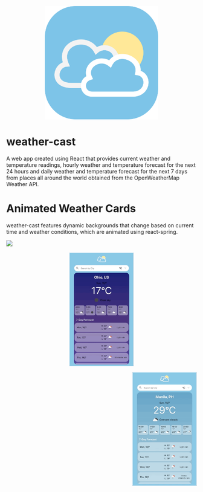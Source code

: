  <p align="center">
  <img src="https://github.com/97gerome/weather-cast/blob/main/src/images/weather-cast%20app%20icon.svg" height="300px">
 </p>

# weather-cast
A web app created using React that provides current weather and temperature readings, hourly weather and temperature forecast for the next 24 hours and daily weather and temperature forecast for the next 7 days from places all around the world obtained from the OpenWeatherMap Weather API.

# Animated Weather Cards
weather-cast features dynamic backgrounds that change based on current time and weather conditions, which are animated using react-spring.

 <p align="left" display=""inline>
  <img src="https://github.com/97gerome/weather-cast/blob/assets/animation_samples/weather-cast_clear_day.gif" height="300px">
 </p>
  <p align="center" display="inline">
  <img src="https://github.com/97gerome/weather-cast/blob/assets/animation_samples/weather-cast_clear_night.gif" height="300px">
 </p>
  <p align="right" display="inline">
  <img src="https://github.com/97gerome/weather-cast/blob/assets/animation_samples/weather-cast_cloudy.gif" height="300px">
 </p>
